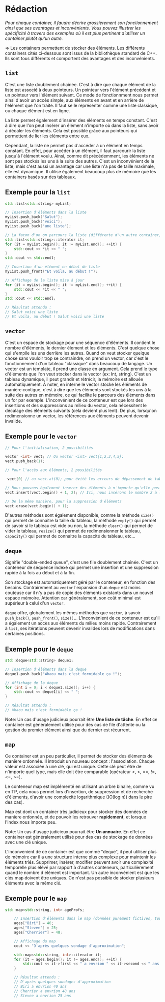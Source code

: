 # Rédaction

_Pour chaque container, il faudra décrire grossièrement son fonctionnement ainsi que ses avantages et inconvénients. Vous pouvez illustrer les spécificité à travers des exemples où il est plus pertinent d’utiliser un container plutôt qu’un autre._

=> Les containers permettent de stocker des éléments. Les différents containers cités ci-dessous sont issus de la bibliothèque standard de C++. Ils sont tous différents et comportent des avantages et des inconvénients.

## `list`

C'est une liste doublement chaînée. C'est à dire que chaque élément de la liste est associé à deux pointeurs. Un pointeur vers l'élément précédent et un pointeur vers l'élément suivant. Ce mode de fonctionnment nous permet ainsi d'avoir un accès simple, aux éléments en avant et en arrière de l'élément que l'on traite. Il faut se le représenter comme une liste classique, ou chaque élément est en ligne.

La liste permet également d'insérer des éléments en temps constant. C'est à dire que l'on peut insérer un élément n'importe où dans la liste, sans avoir à décaler les éléments. Cela est possible grâce aux pointeurs qui permettent de lier les éléments entre eux.

Cependant, la liste ne permet pas d'accéder à un élément en temps constant. En effet, pour accéder à un élément, il faut parcourir la liste jusqu'à l'élément voulu. Ainsi, comme dit précédemment, les éléments ne sont pas stockés les uns à la suite des autres. C'est un inconvénient de la liste, mais c'est aussi un avantage car une liste n'a pas de taille maximale, elle est dynamique.
Il utilise également beaucoup plus de mémoire que les containers basés sur des tableaux.

## Exemple pour la `list`

```cpp
std::list<std::string> myList;

// Insertion d'éléments dans la liste
myList.push_back("Salut");
myList.push_back("voici");
myList.push_back("une liste");

// La facon d'on on parcours la liste (différente d'un autre container)
std::list<std::string>::iterator it;
for (it = myList.begin(); it != myList.end(); ++it) {
	std::cout << *it << " ";
}
std::cout << std::endl;

// Insertion d'un élément en début de liste
myList.push_front("Et voila, au début !");

// Affichage de la liste mise à jour
for (it = myList.begin(); it != myList.end(); ++it) {
	std::cout << *it << " ";
}
std::cout << std::endl;

// Résultat attendu :
// Salut voici une liste
// Et voila, au début ! Salut voici une liste
```

## `vector`

C'est un espace de stockage pour une séquence d'éléments. Il contient le nombre d'éléments, le dernier élement et les éléments.
C'est quelque chose qui s'empile les uns derrière les autres. Quand on veut stocker quelque chose sans vouloir trop se contraindre, on prend un vector, car c'est le fonctionnement d'un tableau "classique" dans beaucoup de langage.
Un vector est un template, il prend une classe en argument. Cela prend le type d'éléments que l'on veut stocker dans le vector (ex: Int, string).
C'est un tableau dynamique, il peut grandir et rétrécir, la mémoire est allouée automatiquement.
A noter, en interne le vector stocke les éléments de manière contigue, c'est à dire que les éléments sont stockés les uns à la suite des autres en mémoire, ce qui facilite le parcours des éléments dans un for par exemple.
L'inconvénient de ce conteneur est que lors des insertions et des suppressions au milieu du vector, cela nécessitent le décalage des éléments suivants (cela devient plus lent). De plus, lorsqu'on redimensionne un vector, les références aux éléments peuvent devenir invalide.

## Exemple pour le `vector`

```cpp
// Pour l'initialisation, 2 possibilités

vector <int> vect; // Ou vector <int> vect{1,2,3,4,5};
vect.push_back(1);

// Pour l'accès aux éléments, 2 possibilités

 vect[0] // ou vect.at(0); pour évité les erreurs de dépassement de tableau (la fameuse "segmentation fault")

// Nous pouvons également inserer des éléments à n'importe qu'elle position
vect.insert(vect.begin() + 1, 2); // Ici, nous insérons le nombre 2 à la position 1 du tableau (le 2ème élément)

// De la même manière, pour la suppression d'éléments
vect.erase(vect.begin() + 1);
```

D'autres méthodes sont également disponible, comme la méthode `size()` qui permet de connaitre la taille du tableau, la méthode `empty()` qui permet de savoir si le tableau est vide ou non, la méthode `clear()` qui permet de vider le tableau, `resize()` qui permet de redimensionner le tableau, `capacity()` qui permet de connaitre la capacité du tableau, etc...

## `deque`

Signifie "double-ended queue", c'est une file doublement chaînée. C'est un conteneur de séquence indexé qui permet une insertion et une suppression rapide à la fois au début et à la fin.

Son stockage est automatiquement géré par le conteneur, en fonction des besoins. Contrairement au `vector` l'expansion d'un `deque` est moins couteuse car il n'y a pas de copie des éléments existants dans un nouvel espace mémoire. Attention car généralement, son coût minimal est supérieur à celui d'un `vector`.

`deque` offre, globalement les mêmes méthodes que `vector`, à savoir `push_back()`, `push_front()`, `size()`...
L'inconvénient de ce conteneur est qu'il a également un accès aux éléments du milieu moins rapide. Contrairement à `list`, ses itérations peuvent devenir invalides lors de modifications dans certaines positions.

## Exemple pour le `deque`

```cpp
std::deque<std::string> deque1;

// Insertion d'éléments dans la deque
deque1.push_back("Whaou mais c'est formidable ça !");

// Affichage de la deque
for (int i = 0; i < deque1.size(); i++) {
	std::cout << deque1[i] << " ";
}

// Résultat attendu :
// Whaou mais c'est formidable ça !
```

Note: Un cas d'usage judicieux pourrait être **Une liste de tâche**. En effet ce container est généralement utilisé pour des cas de file d'attente ou la gestion du premier élément ainsi que du dernier est récurrent.

## `map`

Ce container est un peu particulier, il permet de stocker des éléments de manière ordonnée. Il introduit un nouveau concept : l'association.
Chaque valeur est associée à une clé, qui est unique.
Cette clé peut être de n'importe quel type, mais elle doit être comparable (opérateur <, >, ==, !=, <=, >=).

Le conteneur map est implémenté en utilisant un arbre binaire, comme vu en TP, cela nous permet lors d'insertion, de suppression et de recherche d'éléments, d'avoir une complexité logarithmique ((O(log n)) dans le pire des cas).

Map est dont un container très judicieux pour stocker des données de manière ordonnée, et de pouvoir les retrouver **rapidement**, et lorsque l'index nous importe peu.

Note: Un cas d'usage judicieux pourrait être **Un annuaire**. En effet ce container est généralement utilisé pour des cas de stockage de données avec une clé unique.

L'inconvenient de ce container est que comme "deque", il peut utiliser plus de mémoire car il a une structure interne plus complexe pour maintenir les éléments triés.
Supprimer, insérer, modifier peuvent avoir une complexité temporelle plus élévé par rapport à d'autres conteneurs, particulièrement quand le nombre d'élément est important.
Un autre inconvénient est que les clés map doivent être uniques. Ce n'est pas possible de stocker plusieurs éléments avec la même clé.

## Exemple pour le `map`

```cpp
std::map<std::string, int> ageProfs;

    // Insertion d'éléments dans le map (données purement fictives, toute ressemblance avec des personnes existantes ou ayant existé serait purement fortuite)
    ages["Biri"] = 40;
    ages["Stevee"] = 25;
    ages["Cherrier"] = 48;

	// Affichage du map
	cout << "D'après quelques sondage d'approximation";

	std::map<std::string, int>::iterator it;
	for (it = ages.begin(); it != ages.end(); ++it) {
		std::cout << it->first << " a envrion " << it->second << " ans " << std::endl;
	}

	// Résultat attendu :
	// D'après quelques sondages d'approximation
	// Biri a envrion 40 ans
	// Cherrier a envrion 48 ans
	// Stevee a envrion 25 ans
```
